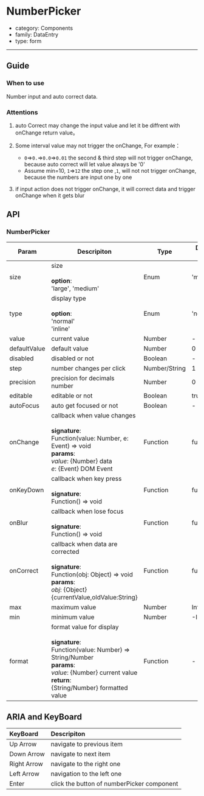 # NumberPicker

-   category: Components
-   family: DataEntry
-   type: form

---

## Guide

### When to use
Number input and auto correct data.
### Attentions

1.  auto Correct may change the input value and let it be diffrent with onChange return value。

2.  Some interval value may not trigger the onChange, For example：

    -   `0`=>`0.`=>`0.0`=>`0.01`  the second & third step will not trigger onChange, because auto correct will let  value  always be '0'
    -   Assume min=10, `1`=>`12`  the step one ,`1`, will not  not trigger onChange, because the numbers are input one by one

3.  if input action does not trigger onChange, it will  correct data and trigger onChange when it gets blur

## API

### NumberPicker

| Param | Descripiton  | Type  | Default Value |
| ------------ | ------------------------------------------------------------------------------------------------------------------------------- | ------------- | --------- |
| size         | size<br><br>**option**:<br>'large', 'medium'                                                                                         | Enum          | 'medium'  |
| type         | display type<br><br>**option**:<br>'normal'<br>'inline'                                                                         | Enum          | 'normal'  |
| value        | current value                                                                                                                            | Number        | -         |
| defaultValue | default value                                                                                                                             | Number        | 0         |
| disabled     | disabled or not                                                                                                                         | Boolean       | -         |
| step         | number changes per click                                                                                                                             | Number/String | 1         |
| precision    | precision for decimals number                                                                                                                        | Number        | 0         |
| editable     | editable  or not                                                                                                                      | Boolean       | true      |
| autoFocus    | auto get focused or not                                                                                                                           | Boolean       | -         |
| onChange     | callback when value changes<br><br>**signature**:<br>Function(value: Number, e: Event) => void<br>**params**:<br>_value_: {Number} data<br>_e_: {Event} DOM Event | Function      | func.noop |
| onKeyDown    | callback when key press<br><br>**signature**:<br>Function() => void                                                                                       | Function      | func.noop |
| onBlur       | callback when lose focus<br><br>**signature**:<br>Function() => void                                                                                       | Function      | func.noop |
| onCorrect    | callback when data are corrected<br><br>**signature**:<br>Function(obj: Object) => void<br>**params**:<br>_obj_: {Object} {currentValue,oldValue:String}           | Function      | func.noop |
| max          | maximum value                                                                                                       | Number        | Infinity  |
| min          | minimum value                                                                                                        | Number        | -Infinity |
| format       | format value for display<br><br>**signature**:<br>Function(value: Number) => String/Number<br>**params**:<br>_value_: {Number} current value<br>**return**:<br>{String/Number} formatted value<br> | Function      | -         |

## ARIA and KeyBoard

| KeyBoard          | Descripiton                              |
| :---------- | :------------------------------ |
| Up Arrow    | navigate to previous item                          |
| Down Arrow  | navigate to next item                          |
| Right Arrow | navigate to the right one |
| Left Arrow  | navigation to the left one   |
| Enter       | click the button of numberPicker component                |


